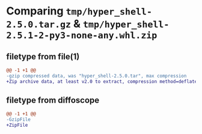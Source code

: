 # Comparing `tmp/hyper_shell-2.5.0.tar.gz` & `tmp/hyper_shell-2.5.1-2-py3-none-any.whl.zip`

## filetype from file(1)

```diff
@@ -1 +1 @@
-gzip compressed data, was "hyper_shell-2.5.0.tar", max compression
+Zip archive data, at least v2.0 to extract, compression method=deflate
```

## filetype from diffoscope

```diff
@@ -1 +1 @@
-GzipFile
+ZipFile
```

